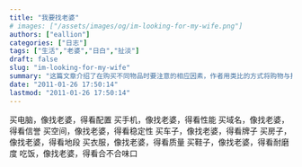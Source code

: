 ```yaml
---
title: "我要找老婆"
# images: ["/assets/images/og/im-looking-for-my-wife.png"]
authors: ["eallion"]
categories: ["日志"]
tags: ["生活","老婆","日白","扯淡"]
draft: false
slug: "im-looking-for-my-wife"
summary: "这篇文章介绍了在购买不同物品时要注意的相应因素，作者用类比的方式将购物与找对象进行对比，强调了在选择购买的物品时应该注重不同的特征和品质。"
date: "2011-01-26 17:50:14"
lastmod: "2011-01-26 17:50:14"
---
```


买电脑，像找老婆，得看配置
买手机，像找老婆，得看性能
买域名，像找老婆，得看信誉
买空间，像找老婆，得看稳定性
买车子，像找老婆，得看牌子
买房子，像找老婆，得看地段
买衣服，像找老婆，得看质量
买鞋子，像找老婆，得看耐磨度
吃饭，像找老婆，得看合不合味口
